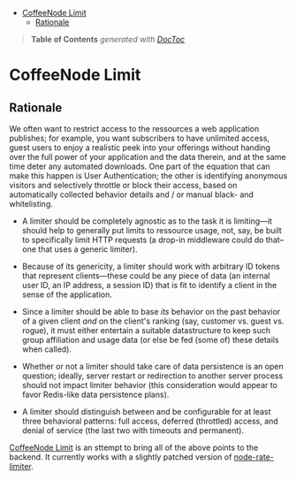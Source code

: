 

- [CoffeeNode Limit](#coffeenode-limit)
	- [Rationale](#rationale)

> **Table of Contents**  *generated with [DocToc](http://doctoc.herokuapp.com/)*


# CoffeeNode Limit

<!-- =================================================================================================== -->
## Rationale

We often want to restrict access to the ressources a web application publishes; for example,
you want subscribers to have unlimited access, guest users to enjoy a realistic peek into your offerings
without handing over the full power of your application and the data therein, and at the same time deter
any automated downloads. One part of the equation that can make this happen is User Authentication; the other
is identifying anonymous visitors and selectively throttle or block their access, based on automatically
collected behavior details and / or manual black- and whitelisting.


* A limiter should be completely agnostic as to the task it is limiting—it should help to generally put
	limits to ressource usage, not, say, be built to specifically limit HTTP requests (a drop-in middleware
	could do that–one that uses a generic limiter).

* Because of its genericity, a limiter should work with arbitrary ID tokens that represent clients—these
	could be any piece of data (an internal user ID, an IP address, a session ID) that is fit to identify
	a client in the sense of the application.

* Since a limiter should be able to base *its* behavior on the past behavior of a given client *and* on the
	client's ranking (say, customer vs. guest vs. rogue), it must either entertain a suitable datastructure
	to keep such group affiliation and usage data (or else be fed (some of) these details when called).

* Whether or not a limiter should take care of data persistence is an open question; ideally, server restart
	or redirection to another server process should not impact limiter behavior (this consideration would
	appear to favor Redis-like data persistence plans).

* A limiter should distinguish between and be configurable for at least three behavioral patterns: full
	access, deferred (throttled) access, and denial of service (the last two with timeouts and permanent).

[CoffeeNode Limit](https://github.com/loveencounterflow/coffeenode-limit) is an sttempt to bring all of
the above points to the backend. It currently works with a slightly patched version of
[node-rate-limiter](https://github.com/jhurliman/node-rate-limiter).



